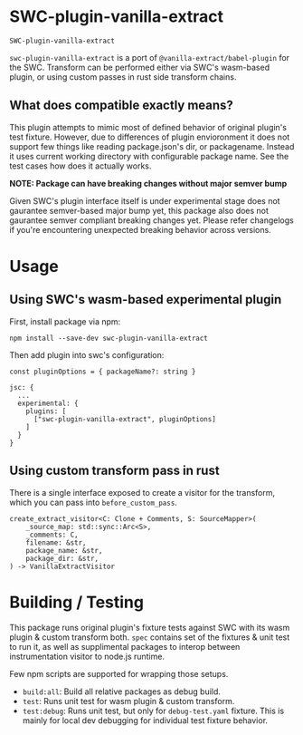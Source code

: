 # SWC-plugin-vanilla-extract

`SWC-plugin-vanilla-extract`

`swc-plugin-vanilla-extract` is a port of `@vanilla-extract/babel-plugin` for the SWC. Transform can be performed either via SWC's wasm-based plugin, or using custom passes in rust side transform chains.

## What does compatible exactly means?

This plugin attempts to mimic most of defined behavior of original plugin's test fixture. However, due to differences of plugin envioronment it does not support few things like reading package.json's dir, or packagename. Instead it uses current working directory with configurable package name. See the test cases how does it actually works.

**NOTE: Package can have breaking changes without major semver bump**

Given SWC's plugin interface itself is under experimental stage does not gaurantee semver-based major bump yet, this package also does not gaurantee semver compliant breaking changes yet. Please refer changelogs if you're encountering unexpected breaking behavior across versions.

# Usage

## Using SWC's wasm-based experimental plugin

First, install package via npm:

```
npm install --save-dev swc-plugin-vanilla-extract
```

Then add plugin into swc's configuration:

```
const pluginOptions = { packageName?: string }

jsc: {
  ...
  experimental: {
    plugins: [
      ["swc-plugin-vanilla-extract", pluginOptions]
    ]
  }
}
```

## Using custom transform pass in rust

There is a single interface exposed to create a visitor for the transform, which you can pass into `before_custom_pass`.

```
create_extract_visitor<C: Clone + Comments, S: SourceMapper>(
    _source_map: std::sync::Arc<S>,
    _comments: C,
    filename: &str,
    package_name: &str,
    package_dir: &str,
) -> VanillaExtractVisitor
```

# Building / Testing

This package runs original plugin's fixture tests against SWC with its wasm plugin & custom transform both. `spec` contains set of the fixtures & unit test to run it, as well as supplimental packages to interop between instrumentation visitor to node.js runtime.

Few npm scripts are supported for wrapping those setups.

- `build:all`: Build all relative packages as debug build.
- `test`: Runs unit test for wasm plugin & custom transform.
- `test:debug`: Runs unit test, but only for `debug-test.yaml` fixture. This is mainly for local dev debugging for individual test fixture behavior.
